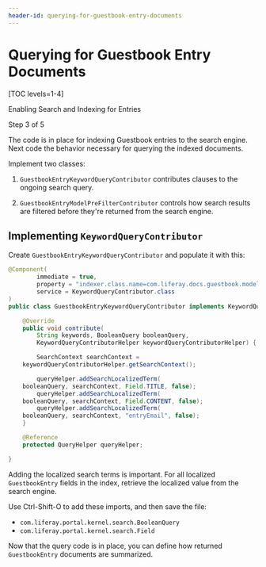 ```yaml
---
header-id: querying-for-guestbook-entry-documents
---
```


# Querying for Guestbook Entry Documents

[TOC levels=1-4]

<div class="learn-path-step row">
    <p id="stepTitle">Enabling Search and Indexing for Entries</p><p>Step 3 of 5</p>
</div>

The code is in place for indexing Guestbook entries to the search engine. Next
code the behavior necessary for querying the indexed documents.

Implement two classes:

1.  `GuestbookEntryKeywordQueryContributor` contributes clauses to the ongoing search
    query.

2.  `GuestbookEntryModelPreFilterContributor` controls how search results are filtered
    before they're returned from the search engine.

## Implementing `KeywordQueryContributor`

Create `GuestbookEntryKeywordQueryContributor` and populate it with this:

```java
@Component(
        immediate = true,
        property = "indexer.class.name=com.liferay.docs.guestbook.model.GuestbookEntry",
        service = KeywordQueryContributor.class
)
public class GuestbookEntryKeywordQueryContributor implements KeywordQueryContributor {

    @Override
    public void contribute(
        String keywords, BooleanQuery booleanQuery,
        KeywordQueryContributorHelper keywordQueryContributorHelper) {

        SearchContext searchContext =
    keywordQueryContributorHelper.getSearchContext();

        queryHelper.addSearchLocalizedTerm(
    booleanQuery, searchContext, Field.TITLE, false);
        queryHelper.addSearchLocalizedTerm(
    booleanQuery, searchContext, Field.CONTENT, false);
        queryHelper.addSearchLocalizedTerm(
    booleanQuery, searchContext, "entryEmail", false);
    }

    @Reference
    protected QueryHelper queryHelper;

}
```

Adding the localized search terms is important. For all localized
`GuestbookEntry` fields in the index, retrieve the localized value from the
search engine.

Use Ctrl-Shift-O to add these imports, and then save the file: 

- `com.liferay.portal.kernel.search.BooleanQuery`
- `com.liferay.portal.kernel.search.Field`

Now that the query code is in place, you can define how returned
`GuestbookEntry` documents are summarized. 
